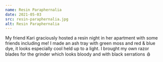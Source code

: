 ```yaml
---
name: Resin Paraphernalia
date: 2021-05-03
src: resin-paraphernalia.jpg
alt: Resin Paraphernalia
---
```


My friend Kari graciously hosted a resin night in her apartment with some friends including me! I made an ash tray with green moss and red & blue dye, it looks especially cool held up to a light. I brought my own razor blades for the grinder which looks bloody and with black serrations 🩸
